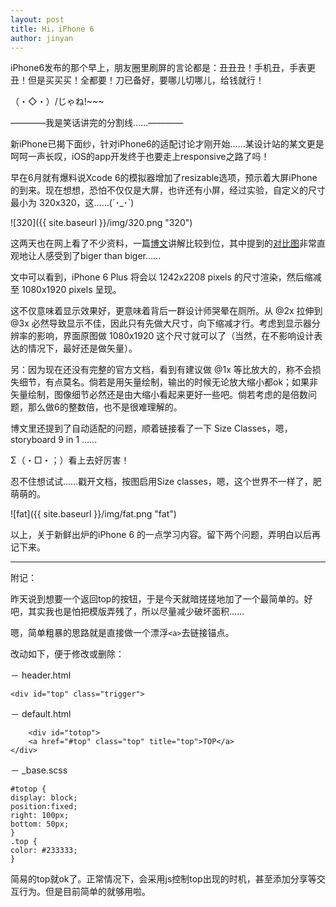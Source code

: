 ```yaml
---
layout: post
title: Hi，iPhone 6 
author: jinyan
---
```



iPhone6发布的那个早上，朋友圈里刷屏的言论都是：丑丑丑！手机丑，手表更丑！但是买买买！全都要！刀已备好，要哪儿切哪儿，给钱就行！

（・◇・）/じゃね!~~~

————我是笑话讲完的分割线……————

新iPhone已揭下面纱，针对iPhone6的适配讨论才刚开始……某设计站的某文更是呵呵一声长叹，iOS的app开发终于也要走上responsive之路了吗！

早在6月就有爆料说Xcode 6的模拟器增加了resizable选项，预示着大屏iPhone的到来。现在想想，恐怕不仅仅是大屏，也许还有小屏，经过实验，自定义的尺寸最小为 320x320，这……(´･_･`)

![320]({{ site.baseurl }}/img/320.png "320")  

这两天也在网上看了不少资料，一篇[博文](http://blog.sunnyxx.com/2014/09/10/iphone6-resolution/)讲解比较到位，其中提到的[对比图](http://www.paintcodeapp.com/news/iphone-6-screens-demystified#)非常直观地让人感受到了biger than biger……

文中可以看到，iPhone 6 Plus 将会以 1242x2208 pixels 的尺寸渲染，然后缩减至 1080x1920 pixels 呈现。

这不仅意味着显示效果好，更意味着背后一群设计师哭晕在厕所。从 @2x 拉伸到 @3x 必然导致显示不佳，因此只有先做大尺寸，向下缩减才行。考虑到显示器分辨率的影响，界面原图做 1080x1920 这个尺寸就可以了（当然，在不影响设计表达的情况下，最好还是做矢量）。

另：因为现在还没有完整的官方文档，看到有建议做 @1x 等比放大的，称不会损失细节，有点莫名。倘若是用矢量绘制，输出的时候无论放大缩小都ok；如果非矢量绘制，图像细节必然还是由大缩小看起来更好一些吧。倘若考虑的是倍数问题，那么做6的整数倍，也不是很难理解的。

博文里还提到了自动适配的问题，顺着链接看了一下 Size Classes，嗯，storyboard 9 in 1 ……

Σ（・□・；）看上去好厉害！

忍不住想试试……戳开文档，按图启用Size classes，嗯，这个世界不一样了，肥萌萌的。

![fat]({{ site.baseurl }}/img/fat.png "fat")


以上，关于新鲜出炉的iPhone 6 的一点学习内容。留下两个问题，弄明白以后再记下来。



---


附记：

昨天说到想要一个返回top的按钮，于是今天就暗搓搓地加了一个最简单的。好吧，其实我也是怕把模版弄残了，所以尽量减少破坏面积……

嗯，简单粗暴的思路就是直接做一个漂浮`<a>`去链接锚点。

改动如下，便于修改或删除：

－ header.html

	<div id="top" class="trigger">
	
－ default.html
	
	    <div id="totop">
        <a href="#top" class="top" title="top">TOP</a>
    </div>
    
－ _base.scss

	#totop {
    display: block;      
    position:fixed;
    right: 100px;
    bottom: 50px;
    }
	.top {
    color: #233333;
    }


简易的top就ok了。正常情况下，会采用js控制top出现的时机，甚至添加分享等交互行为。但是目前简单的就够用啦。






